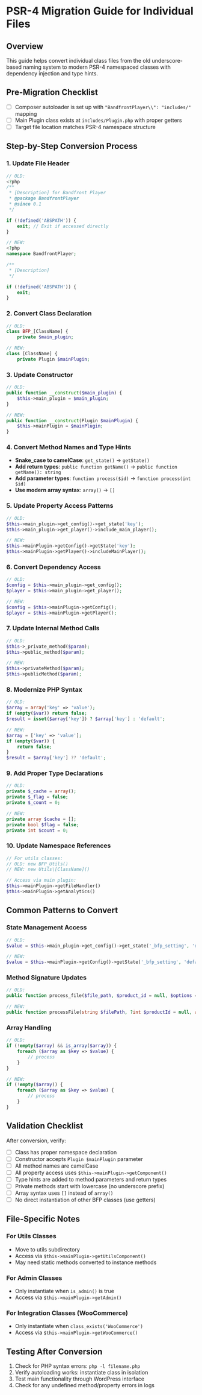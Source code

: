 # PSR-4 Migration Guide for Individual Files

## Overview
This guide helps convert individual class files from the old underscore-based naming system to modern PSR-4 namespaced classes with dependency injection and type hints.

## Pre-Migration Checklist
- [ ] Composer autoloader is set up with `"BandfrontPlayer\\": "includes/"` mapping
- [ ] Main Plugin class exists at `includes/Plugin.php` with proper getters
- [ ] Target file location matches PSR-4 namespace structure

## Step-by-Step Conversion Process

### 1. Update File Header
```php
// OLD:
<?php
/**
 * [Description] for Bandfront Player
 * @package BandfrontPlayer
 * @since 0.1
 */

if (!defined('ABSPATH')) {
    exit; // Exit if accessed directly
}

// NEW:
<?php
namespace BandfrontPlayer;

/**
 * [Description]
 */

if (!defined('ABSPATH')) {
    exit;
}
```

### 2. Convert Class Declaration
```php
// OLD:
class BFP_[ClassName] {
    private $main_plugin;

// NEW:
class [ClassName] {
    private Plugin $mainPlugin;
```

### 3. Update Constructor
```php
// OLD:
public function __construct($main_plugin) {
    $this->main_plugin = $main_plugin;
}

// NEW:
public function __construct(Plugin $mainPlugin) {
    $this->mainPlugin = $mainPlugin;
}
```

### 4. Convert Method Names and Type Hints
- **Snake_case to camelCase**: `get_state()` → `getState()`
- **Add return types**: `public function getName()` → `public function getName(): string`
- **Add parameter types**: `function process($id)` → `function process(int $id)`
- **Use modern array syntax**: `array()` → `[]`

### 5. Update Property Access Patterns
```php
// OLD:
$this->main_plugin->get_config()->get_state('key');
$this->main_plugin->get_player()->include_main_player();

// NEW:
$this->mainPlugin->getConfig()->getState('key');
$this->mainPlugin->getPlayer()->includeMainPlayer();
```

### 6. Convert Dependency Access
```php
// OLD:
$config = $this->main_plugin->get_config();
$player = $this->main_plugin->get_player();

// NEW:
$config = $this->mainPlugin->getConfig();
$player = $this->mainPlugin->getPlayer();
```

### 7. Update Internal Method Calls
```php
// OLD:
$this->_private_method($param);
$this->public_method($param);

// NEW:
$this->privateMethod($param);
$this->publicMethod($param);
```

### 8. Modernize PHP Syntax
```php
// OLD:
$array = array('key' => 'value');
if (empty($var)) return false;
$result = isset($array['key']) ? $array['key'] : 'default';

// NEW:
$array = ['key' => 'value'];
if (empty($var)) {
    return false;
}
$result = $array['key'] ?? 'default';
```

### 9. Add Proper Type Declarations
```php
// OLD:
private $_cache = array();
private $_flag = false;
private $_count = 0;

// NEW:
private array $cache = [];
private bool $flag = false;
private int $count = 0;
```

### 10. Update Namespace References
```php
// For utils classes:
// OLD: new BFP_Utils()
// NEW: new Utils\[ClassName]()

// Access via main plugin:
$this->mainPlugin->getFileHandler()
$this->mainPlugin->getAnalytics()
```

## Common Patterns to Convert

### State Management Access
```php
// OLD:
$value = $this->main_plugin->get_config()->get_state('_bfp_setting', 'default', $product_id);

// NEW:
$value = $this->mainPlugin->getConfig()->getState('_bfp_setting', 'default', $productId);
```

### Method Signature Updates
```php
// OLD:
public function process_file($file_path, $product_id = null, $options = array()) {

// NEW:
public function processFile(string $filePath, ?int $productId = null, array $options = []): bool {
```

### Array Handling
```php
// OLD:
if (!empty($array) && is_array($array)) {
    foreach ($array as $key => $value) {
        // process
    }
}

// NEW:
if (!empty($array)) {
    foreach ($array as $key => $value) {
        // process
    }
}
```

## Validation Checklist
After conversion, verify:
- [ ] Class has proper namespace declaration
- [ ] Constructor accepts `Plugin $mainPlugin` parameter
- [ ] All method names are camelCase
- [ ] All property access uses `$this->mainPlugin->getComponent()`
- [ ] Type hints are added to method parameters and return types
- [ ] Private methods start with lowercase (no underscore prefix)
- [ ] Array syntax uses `[]` instead of `array()`
- [ ] No direct instantiation of other BFP classes (use getters)

## File-Specific Notes

### For Utils Classes
- Move to utils subdirectory
- Access via `$this->mainPlugin->getUtilsComponent()`
- May need static methods converted to instance methods

### For Admin Classes
- Only instantiate when `is_admin()` is true
- Access via `$this->mainPlugin->getAdmin()`

### For Integration Classes (WooCommerce)
- Only instantiate when `class_exists('WooCommerce')`
- Access via `$this->mainPlugin->getWooCommerce()`

## Testing After Conversion
1. Check for PHP syntax errors: `php -l filename.php`
2. Verify autoloading works: instantiate class in isolation
3. Test main functionality through WordPress interface
4. Check for any undefined method/property errors in logs

